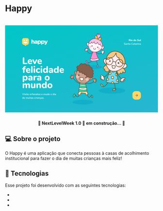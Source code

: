 # Happy

<h1 align="center">
    <img alt="NextLevelWeek" title="#NextLevelWeek" src="./assets/banner.png" />
</h1>
  
<h4 align="center"> 
	🚧 NextLevelWeek 1.0 🚀 em construção... 🚧
</h4>


## 💻 Sobre o projeto

O Happy é uma aplicação que conecta pessoas à casas de acolhimento institucional para fazer o dia de muitas crianças mais feliz!

## 🚀 Tecnologias

Esse projeto foi desenvolvido com as seguintes tecnologias:

* 
* 
* 